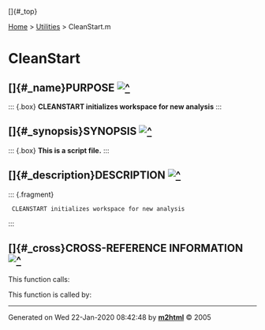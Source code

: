 []{#_top}

<div>

[Home](../FEDEASLab.html) \> [Utilities](FEDEASLab.html) \> CleanStart.m

</div>

# CleanStart

## []{#_name}PURPOSE [![\^](../up.png)](#_top)

::: {.box}
**CLEANSTART initializes workspace for new analysis**
:::

## []{#_synopsis}SYNOPSIS [![\^](../up.png)](#_top)

::: {.box}
**This is a script file.**
:::

## []{#_description}DESCRIPTION [![\^](../up.png)](#_top)

::: {.fragment}
``` {.comment}
 CLEANSTART initializes workspace for new analysis
```
:::

## []{#_cross}CROSS-REFERENCE INFORMATION [![\^](../up.png)](#_top)

This function calls:

This function is called by:

------------------------------------------------------------------------

Generated on Wed 22-Jan-2020 08:42:48 by
**[m2html](http://www.artefact.tk/software/matlab/m2html/ "Matlab Documentation in HTML")**
© 2005
